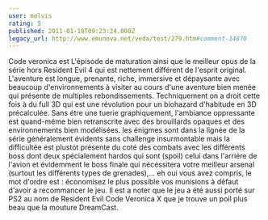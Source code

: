 ```yaml
---
user: melvis
rating: 5
published: 2011-01-18T09:23:24.000Z
legacy_url: http://www.emunova.net/veda/test/279.htm#comment-14870
---
```

Code veronica est L'épisode de maturation ainsi que le meilleur opus de la série hors Resident Evil 4 qui est nettement différent de l'esprit original. L'aventure est longue, prenante, riche, immersive et dépaysante avec beaucoup d'environnements à visiter au cours d'une aventure bien menée qui présente de multiples rebondissements. 
Techniquement on a droit cette fois à du full 3D qui est une révolution pour un biohazard d'habitude en 3D précalculée. Sans étre une tuerie graphiquement, l'ambiance oppressante est quand-méme bien retranscrite avec des brouillards opaques et des environnements bien modélisées.
les énigmes sont dans la lignée de la série généralement évidents sans challenge insurmontable mais la difficultée est plustot présente du coté des combats avec les différents boss dont deux spécialement hardos qui sont (spoil) celui dans l'arriére de l'avion et évidemment le boss finale qui nécéssitera votre meilleur arsenal (surtout les différents types de grenades),... eh oui vous avez compris, le mot d'ordre est : économisez le plus possible vos munisions à défaut d'avoir a recommancer le jeu. 
Il est a noter que le jeu a été aussi porté sur PS2 au nom de Resident Evil Code Veronica X que je trouve un poil plus beau que la mouture DreamCast.